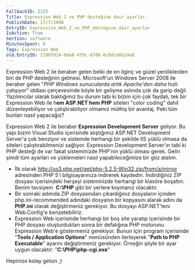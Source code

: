 ```yaml
---
FallbackID: 2125
Title: Expression Web 2 ve PHP desteğine dair ayarlar.
PublishDate: 17/7/2008
EntryID: Expression_Web_2_ve_PHP_destegine_dair_ayarlar
IsActive: True
Section: software
MinutesSpent: 0
Tags: Expression Web
old.EntryID: 11907d24-0da8-4f9c-8f86-6c0dce6b24e8
---
```

Expression Web 2 ile beraber gelen belki de en ilginç ve güzel
yeniliklerden biri de PHP desteğinin gelmesi. Microsoft'un Windows
Server 2008 ile beraber gelen "*PHP Windows sunucularda artık Apache'den
daha hızlı çalışıyor*" iddiası çerçevesinde böyle bir gelişme aslında
çok da garip değil. Yazılımcılar olarak baktığımız bu durum tabi ki
bizim için çok faydalı, tek bir Expression Web ile h**em ASP.NET hem
PHP** siteleri "color coding" dahil düzenleyebiliyor ve çalıştırabiliyor
olmamız müthiş bir avantaj. Peki tüm bunları nasıl yapacağız?

Expression Web 2 ile beraber **Expression Development Server** geliyor.
Bu yapı bizim Visual Studio içerisinde alıştığımız ASP.NET Development
Server'a çok benziyor ve sistemde herhangi bir şekilde IIS yüklü olmasa
da siteleri çalıştırabilmenizi sağlıyor. Expression Development
Server'ın tabi ki PHP desteği de var fakat sisteminizde PHP'nin yüklü
olması gerek. Gelin şimdi tüm ayarları ve yüklemeleri nasıl
yapabileceğimize bir göz atalım.

-   İlk olarak
    <http://us3.php.net/get/php-5.2.5-Win32.zip/from/a/mirror>
    adresinden PHP 5'i bilgisayarınıza indirerek kaydedin. İndirdiğiniz
    ZIP dosyası içerisindeki herşeyi sisteminizde herhangi bir klasöre
    boşaltın. Benim tavsiyem  **C:\\PHP** gibi bir yerlere koymanız
    olacaktır.
-   Bir sonraki adımda ZIP dosyasından çıkardığınız dosyaların içinden
    php.ini-recommended adındaki dosyanın bir kopyasını alarak adını da
    **PHP.ini** olarak değiştirmeniz gerekiyor. Bu dosyayı ASP.NET'teni
    Web.Config'e benzetebiliriz.
-   Expression Web içerisinde herhangi bir boş site yaratıp içerisinde
    bir PHP dosyası oluşturduktan sonra bir defalığına PHP motorunu
    Expression Web'e göstermeniz gerekiyor. Bunun için program
    içerisinde "**Tools / Application Options**" menüsünden ilerleyerek
    "**Path to PHP Executable**" ayarını değiştirmeniz gerekiyor.
    Örneğin şöyle bir ayar uygun olacaktır: "**C:\\PHP\\php-cgi.exe**"

Hepinize kolay gelsin ;)


